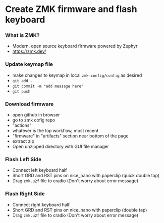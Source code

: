 # Create ZMK firmware and flash keyboard

### What is ZMK?

- Modern, open source keyboard firmware powered by Zephyr
- https://zmk.dev/

### Update keymap file

- make changes to keymap in local `zmk-config/config` as desired
- `git add .`
- `git commit -m "add message here"`
- `git push`

### Download firmware

- open github in browser
- go to zmk cofig repo
- "actions"
- whatever is the top workflow, most recent
- "firmware" in "artifacts" section near bottom of the page
- extract zip
- Open unzipped directory with GUI file manager

### Flash Left Side

- Connect left keyboard half
- Short GRD and RST pins on nice_nano with paperclip (quick double tap)
- Drag `zmk.u2f` file to cradio (Don't worry about error message)

### Flash Right Side

- Connect right keyboard half
- Short GRD and RST pins on nice_nano with paperclip (double tap)
- Drag `zmk.u2f` file to cradio (Don't worry about error message)
